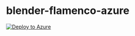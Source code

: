 # blender-flamenco-azure

[![Deploy to Azure](https://azuredeploy.net/deploybutton.svg)](https://portal.azure.com/#create/Microsoft.Template/uri/https%3A%2F%2Fraw.githubusercontent.com%2Fbaileye%2Fblender-flamenco-azure%2Fmaster%2Fazuredeploy-vm.json)
